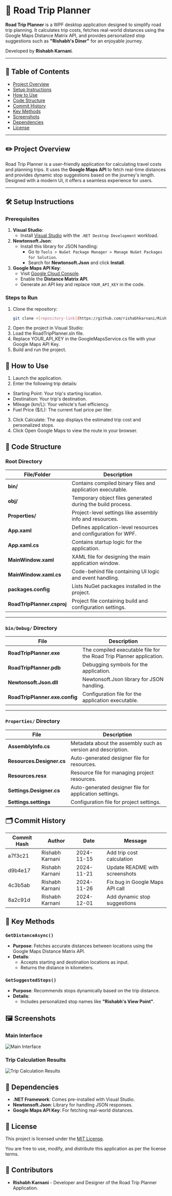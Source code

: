 # 🚗 Road Trip Planner

**Road Trip Planner** is a WPF desktop application designed to simplify road trip planning. It calculates trip costs, fetches real-world distances using the Google Maps Distance Matrix API, and provides personalized stop suggestions such as **"Rishabh's Diner"** for an enjoyable journey.

Developed by **Rishabh Karnani**.

---

## 📒 Table of Contents

- [Project Overview](#overview)
- [Setup Instructions](#setup)
- [How to Use](#usage)
- [Code Structure](#structure)
- [Commit History](#commit-history)
- [Key Methods](#key-methods)
- [Screenshots](#screenshots)
- [Dependencies](#dependencies)
- [License](#license)

---

## ✏️ Project Overview <a class="anchor" id="overview"></a>

Road Trip Planner is a user-friendly application for calculating travel costs and planning trips. It uses the **Google Maps API** to fetch real-time distances and provides dynamic stop suggestions based on the journey's length. Designed with a modern UI, it offers a seamless experience for users.

---

## 🛠️ Setup Instructions <a class="anchor" id="setup"></a>

### Prerequisites

1. **Visual Studio**:
   - Install [Visual Studio](https://visualstudio.microsoft.com/) with the `.NET Desktop Development` workload.
2. **Newtonsoft.Json**:
   - Install this library for JSON handling:
     - Go to `Tools > NuGet Package Manager > Manage NuGet Packages for Solution`.
     - Search for **Newtonsoft.Json** and click **Install**.
3. **Google Maps API Key**:
   - Visit [Google Cloud Console](https://console.cloud.google.com/).
   - Enable the **Distance Matrix API**.
   - Generate an API key and replace `YOUR_API_KEY` in the code.

### Steps to Run

1. Clone the repository:
   ```bash
   git clone <[repository-link](https://github.com/rishabhkarnani/Rishabh-Karnani-Final-Project.git)> 
2. Open the project in Visual Studio:
3. Load the RoadTripPlanner.sln file.
4. Replace YOUR_API_KEY in the GoogleMapsService.cs file with your Google Maps API Key.
5. Build and run the project.

## 🚀 How to Use <a class="anchor" id="usage"></a>

1. Launch the application.
2. Enter the following trip details:
- Starting Point: Your trip's starting location.
- Destination: Your trip's destination.
- Mileage (km/L): Your vehicle's fuel efficiency.
- Fuel Price ($/L): The current fuel price per liter.
3. Click Calculate: The app displays the estimated trip cost and personalized stops.
4. Click Open Google Maps to view the route in your browser.

  
## 📂 Code Structure <a name="structure"></a>

### Root Directory
| File/Folder               | Description                                                                 |
|---------------------------|-----------------------------------------------------------------------------|
| **bin/**                  | Contains compiled binary files and application executable.                 |
| **obj/**                  | Temporary object files generated during the build process.                 |
| **Properties/**           | Project-level settings like assembly info and resources.                   |
| **App.xaml**              | Defines application-level resources and configuration for WPF.             |
| **App.xaml.cs**           | Contains startup logic for the application.                                |
| **MainWindow.xaml**       | XAML file for designing the main application window.                       |
| **MainWindow.xaml.cs**    | Code-behind file containing UI logic and event handling.                   |
| **packages.config**       | Lists NuGet packages installed in the project.                             |
| **RoadTripPlanner.csproj**| Project file containing build and configuration settings.                  |

---

### `bin/Debug/` Directory
| File                      | Description                                                                 |
|---------------------------|-----------------------------------------------------------------------------|
| **RoadTripPlanner.exe**   | The compiled executable file for the Road Trip Planner application.         |
| **RoadTripPlanner.pdb**   | Debugging symbols for the application.                                      |
| **Newtonsoft.Json.dll**   | Newtonsoft.Json library for JSON handling.                                  |
| **RoadTripPlanner.exe.config** | Configuration file for the application executable.                      |

---

### `Properties/` Directory
| File                      | Description                                                                 |
|---------------------------|-----------------------------------------------------------------------------|
| **AssemblyInfo.cs**       | Metadata about the assembly such as version and description.               |
| **Resources.Designer.cs** | Auto-generated designer file for resources.                                |
| **Resources.resx**        | Resource file for managing project resources.                              |
| **Settings.Designer.cs**  | Auto-generated designer file for application settings.                     |
| **Settings.settings**     | Configuration file for project settings.                                   |


## 🗂️ Commit History <a name="commit-history"></a>


| Commit Hash | Author          | Date       | Message                       |
|-------------|-----------------|------------|-------------------------------|
| a7f3c21     | Rishabh Karnani | 2024-11-15 | Add trip cost calculation     |
| d9b4e17     | Rishabh Karnani | 2024-11-21 | Update README with screenshots|
| 4c3b5ab     | Rishabh Karnani | 2024-11-26 | Fix bug in Google Maps API call|
| 8a2c91d     | Rishabh Karnani | 2024-12-01 | Add dynamic stop suggestions  |


## 📄 Key Methods <a name="key-methods"></a>

### `GetDistanceAsync()`

- **Purpose**: Fetches accurate distances between locations using the Google Maps Distance Matrix API.
- **Details**:
  - Accepts starting and destination locations as input.
  - Returns the distance in kilometers.

### `GetSuggestedStops()`

- **Purpose**: Recommends stops dynamically based on the trip distance.
- **Details**:
  - Includes personalized stop names like **"Rishabh's View Point"**.


## 🖼️ Screenshots <a name="screenshots"></a>

### Main Interface
![Main Interface](screenshots/main_interface.jpg)

### Trip Calculation Results
![Trip Calculation Results](screenshots/trip_calculation_results.jpg)


## 🔧 Dependencies <a name="dependencies"></a>

- **.NET Framework**: Comes pre-installed with Visual Studio.
- **Newtonsoft.Json**: Library for handling JSON responses.
- **Google Maps API Key**: For fetching real-world distances.


## 📜 License <a name="license"></a>

This project is licensed under the [MIT License](https://opensource.org/licenses/MIT).

You are free to use, modify, and distribute this application as per the license terms.


## 👥 Contributors <a name="contributors"></a>

- **Rishabh Karnani** - Developer and Designer of the Road Trip Planner Application.






